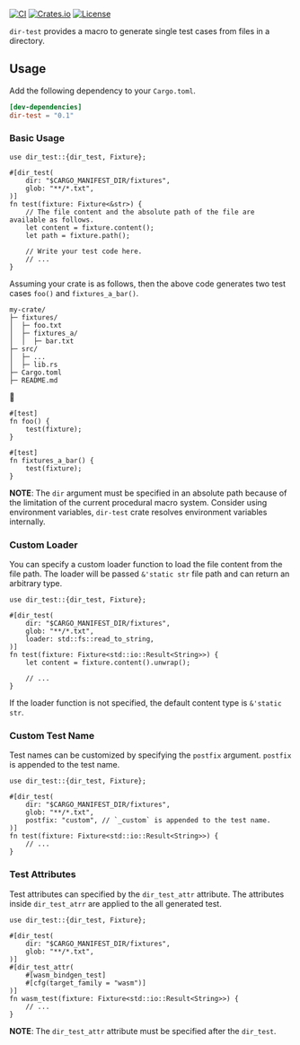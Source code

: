 [![CI](https://github.com/fe-lang/dir-test/workflows/CI/badge.svg)](https://github.com/fe-lang/dir-test/actions/workflows/ci.yml)
[![Crates.io](https://img.shields.io/crates/v/dir-test.svg)](https://crates.io/crates/dir-test)
[![License](https://img.shields.io/badge/License-Apache_2.0-blue.svg)](https://opensource.org/licenses/Apache-2.0)

`dir-test` provides a macro to generate single test cases from files in a directory.

## Usage
Add the following dependency to your `Cargo.toml`.

``` toml
[dev-dependencies]
dir-test = "0.1"
```

### Basic Usage
```rust, no_run
use dir_test::{dir_test, Fixture};

#[dir_test(
    dir: "$CARGO_MANIFEST_DIR/fixtures",
    glob: "**/*.txt",
)]
fn test(fixture: Fixture<&str>) {
    // The file content and the absolute path of the file are available as follows.
    let content = fixture.content();
    let path = fixture.path();

    // Write your test code here.
    // ...
}
```

Assuming your crate is as follows, then the above code generates two test
cases `foo()` and `fixtures_a_bar()`.

```text
my-crate/
├─ fixtures/
│  ├─ foo.txt
│  ├─ fixtures_a/
│  │  ├─ bar.txt
├─ src/
│  ├─ ...
│  ├─ lib.rs
├─ Cargo.toml
├─ README.md
```

🔽

```rust, no_run
#[test]
fn foo() {
    test(fixture);
}

#[test]
fn fixtures_a_bar() {
    test(fixture);
}
```

**NOTE**: The `dir` argument must be specified in an absolute path because
of the limitation of the current procedural macro system. Consider using
environment variables, `dir-test` crate resolves environment variables
internally.

### Custom Loader
You can specify a custom loader function to load the file content from the
file path. The loader will be passed `&'static str` file path and can return
an arbitrary type.
```rust, no_run
use dir_test::{dir_test, Fixture};

#[dir_test(
    dir: "$CARGO_MANIFEST_DIR/fixtures",
    glob: "**/*.txt",
    loader: std::fs::read_to_string,
)]
fn test(fixture: Fixture<std::io::Result<String>>) {
    let content = fixture.content().unwrap();

    // ...
}
```

If the loader function is not specified, the default content type is
`&'static str`.

 ### Custom Test Name
 Test names can be customized by specifying the `postfix` argument.
`postfix` is appended to the test name.

```rust, no_run
use dir_test::{dir_test, Fixture};

#[dir_test(
    dir: "$CARGO_MANIFEST_DIR/fixtures",
    glob: "**/*.txt",
    postfix: "custom", // `_custom` is appended to the test name.
)]
fn test(fixture: Fixture<std::io::Result<String>>) {
    // ...
}
```

 ### Test Attributes
 Test attributes can specified by the `dir_test_attr` attribute. The
attributes inside `dir_test_atrr` are applied to the all generated test.

```rust, no_run
use dir_test::{dir_test, Fixture};

#[dir_test(
    dir: "$CARGO_MANIFEST_DIR/fixtures",
    glob: "**/*.txt",
)]
#[dir_test_attr(
    #[wasm_bindgen_test]
    #[cfg(target_family = "wasm")]
)]
fn wasm_test(fixture: Fixture<std::io::Result<String>>) {
    // ...
}
```

**NOTE**: The `dir_test_attr` attribute must be specified after the
`dir_test`.

